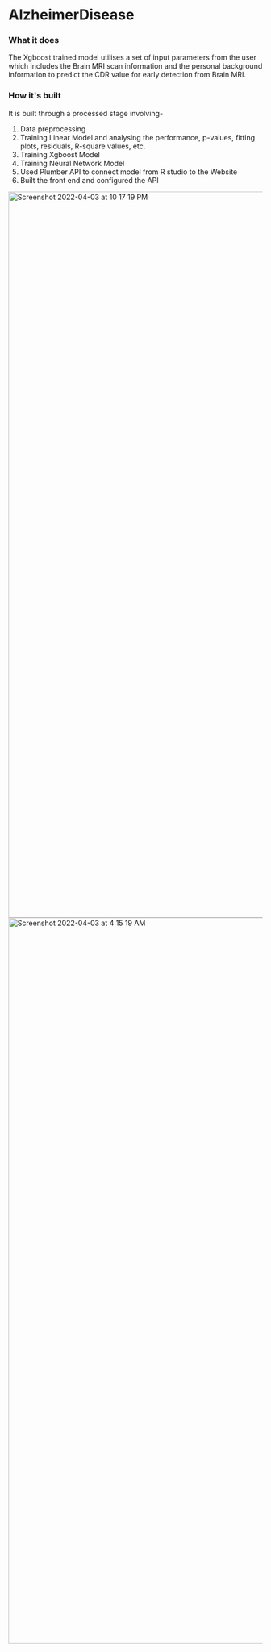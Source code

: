 # AlzheimerDisease
### What it does
The Xgboost trained model utilises a set of input parameters from the user which includes the Brain MRI scan information and the personal background information to predict the CDR value for early detection from Brain MRI.

### How it's built
It is built through a processed stage involving-
1. Data preprocessing
2. Training Linear Model and analysing the performance, p-values, fitting plots, residuals, R-square values, etc.
3. Training Xgboost Model
4. Training Neural Network Model
5. Used Plumber API to connect model from R studio to the Website
6. Built the front end and configured the API

<img width="1440" alt="Screenshot 2022-04-03 at 10 17 19 PM" src="https://user-images.githubusercontent.com/73076997/161439599-3f2334a6-948e-46d5-96c9-1f42a42f8a1f.png">
<img width="1440" alt="Screenshot 2022-04-03 at 4 15 19 AM" src="https://user-images.githubusercontent.com/73076997/161439738-fcf06882-429c-486b-9656-30e1dfe63bb4.png">
